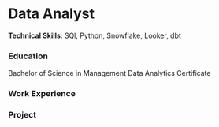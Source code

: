 # Data Analyst
**Technical Skills**: SQl, Python, Snowflake, Looker, dbt

### Education
Bachelor of Science in Management
Data Analytics Certificate

### Work Experience

### Project
